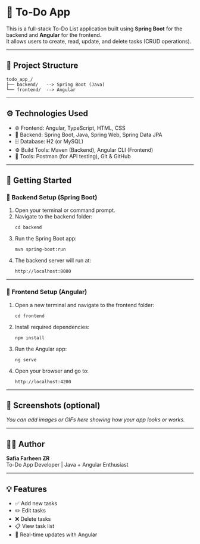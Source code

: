 # 📝 To-Do App

This is a full-stack To-Do List application built using **Spring Boot** for the backend and **Angular** for the frontend.  
It allows users to create, read, update, and delete tasks (CRUD operations).

---

## 📁 Project Structure

```
todo_app_/
├── backend/   --> Spring Boot (Java)
└── frontend/  --> Angular
```

---

## ⚙️ Technologies Used

- 🌐 Frontend: Angular, TypeScript, HTML, CSS
- 🔧 Backend: Spring Boot, Java, Spring Web, Spring Data JPA
- 🗄️ Database: H2 (or MySQL)
- ⚙️ Build Tools: Maven (Backend), Angular CLI (Frontend)
- 🧪 Tools: Postman (for API testing), Git & GitHub

---

## 🚀 Getting Started

### 🔹 Backend Setup (Spring Boot)
1. Open your terminal or command prompt.
2. Navigate to the backend folder:
   ```
   cd backend
   ```
3. Run the Spring Boot app:
   ```
   mvn spring-boot:run
   ```
4. The backend server will run at:
   ```
   http://localhost:8080
   ```

---

### 🔹 Frontend Setup (Angular)
1. Open a new terminal and navigate to the frontend folder:
   ```
   cd frontend
   ```
2. Install required dependencies:
   ```
   npm install
   ```
3. Run the Angular app:
   ```
   ng serve
   ```
4. Open your browser and go to:
   ```
   http://localhost:4200
   ```

---

## 📸 Screenshots (optional)
*You can add images or GIFs here showing how your app looks or works.*

---

## 🙋‍♀️ Author

**Safia Farheen ZR**  
To-Do App Developer | Java + Angular Enthusiast

---

## 💡 Features

- ✅ Add new tasks
- ✏️ Edit tasks
- ❌ Delete tasks
- 📋 View task list
- 🔄 Real-time updates with Angular
